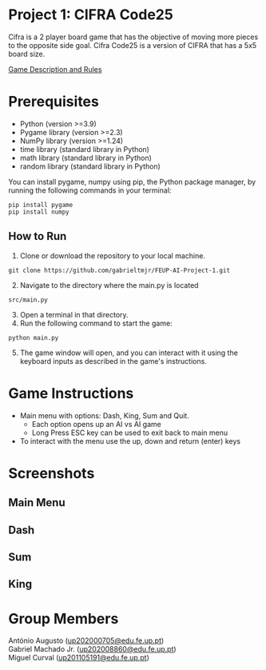 # Project 1: CIFRA Code25 

Cifra is a 2 player board game that has the objective of moving more pieces to the opposite side goal.
Cifra Code25 is a version of CIFRA that has a 5x5 board size.

[Game Description and Rules](https://github.com/gabrieltmjr/FEUP-AI-Project-1/blob/main/docs/game-description-and-rules.md) <br>

# Prerequisites

- Python (version >=3.9)
- Pygame library (version >=2.3)
- NumPy library (version >=1.24)
- time library (standard library in Python)
- math library (standard library in Python)
- random library (standard library in Python)

You can install pygame, numpy using pip, the Python package manager, by running the following commands in your terminal:

```
pip install pygame
pip install numpy
```

## How to Run


1. Clone or download the repository to your local machine.

``` 
git clone https://github.com/gabrieltmjr/FEUP-AI-Project-1.git 
```

2. Navigate to the directory where the main.py is located
```
src/main.py
```
3. Open a terminal in that directory.
4. Run the following command to start the game:
```
python main.py
```

5. The game window will open, and you can interact with it using the keyboard inputs as described in the game's instructions.


# Game Instructions

- Main menu with options: Dash, King, Sum and Quit.
  - Each option opens up an AI vs AI game
  - Long Press ESC key can be used to exit back to main menu
- To interact with the menu use the up, down and return (enter) keys


# Screenshots

## Main Menu



## Dash

## Sum

## King



# Group Members

António Augusto (up202000705@edu.fe.up.pt) <br>
Gabriel Machado Jr. (up202008860@edu.fe.up.pt) <br>
Miguel Curval (up201105191@edu.fe.up.pt)